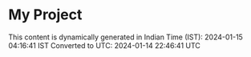 # My Project

This content is dynamically generated in Indian Time (IST): 2024-01-15 04:16:41 IST
Converted to UTC: 2024-01-14 22:46:41 UTC
